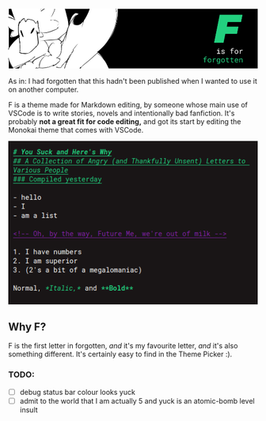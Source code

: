 ![F... is for forgotten.](img/a.png)

As in: I had forgotten that this hadn't been published when I wanted to use it on another computer.

F is a theme made for Markdown editing, by someone whose main use of VSCode is to write stories, novels and intentionally bad fanfiction. It's probably **not a great fit for code editing,** and got its start by editing the Monokai theme that comes with VSCode.

![An example of the 6 different things I made this theme to do:](img/example.png)

## Why F?
F is the first letter in forgotten, *and* it's my favourite letter, *and* it's also something different. It's certainly easy to find in the Theme Picker :). 

### TODO:
- [ ] debug status bar colour looks yuck
- [ ] admit to the world that I am actually 5 and yuck is an atomic-bomb level insult